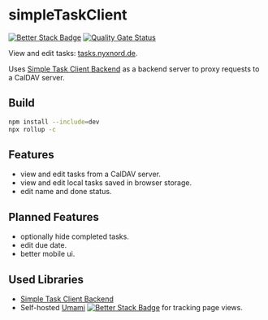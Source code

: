 # simpleTaskClient
[![Better Stack Badge](https://uptime.betterstack.com/status-badges/v2/monitor/1vdy2.svg)](https://uptime.betterstack.com/?utm_source=status_badge) [![Quality Gate Status](https://sonarcloud.io/api/project_badges/measure?project=LundiNord_simpleTaskClient&metric=alert_status&token=31f216a9b65639f3cf2f7028ceeb20f419b07b6f)](https://sonarcloud.io/summary/new_code?id=LundiNord_simpleTaskClient)

View and edit tasks: [tasks.nyxnord.de](https://tasks.nyxnord.de/).

Uses [Simple Task Client Backend](https://gitlab.com/lundi_nord/simple_task_backend) as a backend server to proxy requests to a CalDAV server.

## Build
```bash
npm install --include=dev
npx rollup -c
```

## Features
- view and edit tasks from a CalDAV server.
- view and edit local tasks saved in browser storage.
- edit name and done status.

## Planned Features
- optionally hide completed tasks.
- edit due date.
- better mobile ui.

## Used Libraries
- [Simple Task Client Backend](https://gitlab.com/lundi_nord/simple_task_backend)
- Self-hosted [Umami](https://github.com/umami-software/umami) [![Better Stack Badge](https://uptime.betterstack.com/status-badges/v2/monitor/1ti8l.svg)](https://status.leonbruns.de) for tracking page views.
